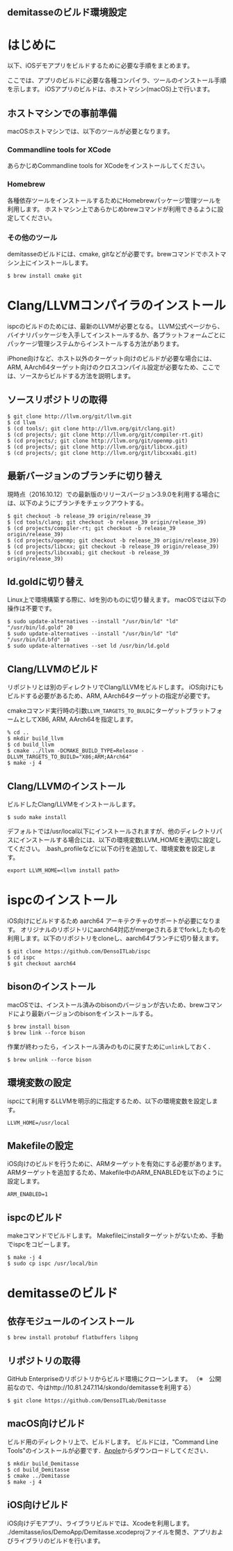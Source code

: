 demitasseのビルド環境設定
-----------------------

# はじめに

以下、iOSデモアプリをビルドするために必要な手順をまとめます。

ここでは、アプリのビルドに必要な各種コンパイラ、ツールのインストール手順を示します。
iOSアプリのビルドは、ホストマシン(macOS)上で行います。

## ホストマシンでの事前準備

macOSホストマシンでは、以下のツールが必要となります。

### Commandline tools for XCode

あらかじめCommandline tools for XCodeをインストールしてください。

### Homebrew

各種依存ツールをインストールするためにHomebrewパッケージ管理ツールを利用します。
ホストマシン上であらかじめbrewコマンドが利用できるように設定してください。

### その他のツール

demitasseのビルドには、cmake, gitなどが必要です。brewコマンドでホストマシン上にインストールします。

```
$ brew install cmake git
```

# Clang/LLVMコンパイラのインストール

ispcのビルドのためには、最新のLLVMが必要となる。
LLVM公式ページから、バイナリパッケージを入手してインストールするか、各プラットフォームごとにパッケージ管理システムからインストールする方法があります。

iPhone向けなど、ホスト以外のターゲット向けのビルドが必要な場合には、ARM, AArch64ターゲット向けのクロスコンパイル設定が必要なため、ここでは、ソースからビルドする方法を説明します。

## ソースリポジトリの取得

```
$ git clone http://llvm.org/git/llvm.git
$ cd llvm
$ (cd tools/; git clone http://llvm.org/git/clang.git)
$ (cd projects/; git clone http://llvm.org/git/compiler-rt.git)
$ (cd projects/; git clone http://llvm.org/git/openmp.git)
$ (cd projects/; git clone http://llvm.org/git/libcxx.git)
$ (cd projects/; git clone http://llvm.org/git/libcxxabi.git)
```

## 最新バージョンのブランチに切り替え

現時点（2016.10.12）での最新版のリリースバージョン3.9.0を利用する場合には、以下のようにブランチをチェックアウトする。

```
$ git checkout -b release_39 origin/release_39
$ (cd tools/clang; git checkout -b release_39 origin/release_39)
$ (cd projects/compiler-rt; git checkout -b release_39 origin/release_39)
$ (cd projects/openmp; git checkout -b release_39 origin/release_39)
$ (cd projects/libcxx; git checkout -b release_39 origin/release_39)
$ (cd projects/libcxxabi; git checkout -b release_39 origin/release_39)
```

## ld.goldに切り替え

Linux上で環境構築する際に、ldを別のものに切り替えます。
macOSでは以下の操作は不要です。

```
$ sudo update-alternatives --install "/usr/bin/ld" "ld" "/usr/bin/ld.gold" 20
$ sudo update-alternatives --install "/usr/bin/ld" "ld" "/usr/bin/ld.bfd" 10
$ sudo update-alternatives --set ld /usr/bin/ld.gold
```

## Clang/LLVMのビルド

リポジトリとは別のディレクトリでClang/LLVMをビルドします。
iOS向けにもビルドする必要があるため、ARM, AArch64ターゲットの指定が必要です。

cmakeコマンド実行時の引数`LLVM_TARGETS_TO_BULD`にターゲットプラットフォームとしてX86, ARM, AArch64を指定します。


```
% cd ..
$ mkdir build_llvm
$ cd build_llvm
$ cmake ../llvm -DCMAKE_BUILD_TYPE=Release -DLLVM_TARGETS_TO_BUILD="X86;ARM;AArch64"
$ make -j 4
```

## Clang/LLVMのインストール

ビルドしたClang/LLVMをインストールします。

```
$ sudo make install
```

デフォルトでは/usr/local以下にインストールされますが、他のディレクトリパスにインストールする場合には、以下の環境変数LLVM_HOMEを適切に設定してください。
.bash_profileなどに以下の行を追加して、環境変数を設定します。

```
export LLVM_HOME=<llvm install path>
```

# ispcのインストール

iOS向けにビルドするため aarch64 アーキテクチャのサポートが必要になります。
オリジナルのリポジトリにaarch64対応がmergeされるまでforkしたものを利用します。以下のリポジトリをcloneし、aarch64ブランチに切り替えます。

```
$ git clone https://github.com/DensoITLab/ispc
$ cd ispc
$ git checkout aarch64
```

## bisonのインストール

macOSでは、インストール済みのbisonのバージョンが古いため、brewコマンドにより最新バージョンのbisonをインストールする。

```
$ brew install bison
$ brew link --force bison
```

作業が終わったら，インストール済みのものに戻すために```unlink```しておく．

```
$ brew unlink --force bison
```

## 環境変数の設定

ispcにて利用するLLVMを明示的に指定するため、以下の環境変数を設定します。

```
LLVM_HOME=/usr/local
```

## Makefileの設定

iOS向けのビルドを行うために、ARMターゲットを有効にする必要があります。
ARMターゲットを追加するため、Makefile中のARM_ENABLEDを以下のように設定します。

```
ARM_ENABLED=1
```

## ispcのビルド

makeコマンドでビルドします。
Makefileにinstallターゲットがないため、手動でispcをコピーします。

```
$ make -j 4
$ sudo cp ispc /usr/local/bin
```

# demitasseのビルド

## 依存モジュールのインストール

```
$ brew install protobuf flatbuffers libpng
```

## リポジトリの取得

GitHub Enterpriseのリポジトリからビルド環境にクローンします。
（※　公開前なので、今はhttp://10.81.247.114/skondo/demitasseを利用する）

```
$ git clone https://github.com/DensoITLab/Demitasse
```

## macOS向けビルド

ビルド用のディレクトリ上で、ビルドします。
ビルドには，"Command Line Tools"のインストールが必要です．[Apple](https://developer.apple.com/download/more/)からダウンロードしてください．

```
$ mkdir build_Demitasse
$ cd build_Demitasse
$ cmake ../Demitasse
$ make -j 4
```

## iOS向けビルド

iOS向けデモアプリ、ライブラリビルドでは、Xcodeを利用します。
./demitasse/ios/DemoApp/Demitasse.xcodeprojファイルを開き、アプリおよびライブラリのビルドを行います。
